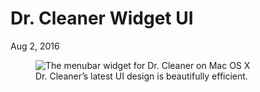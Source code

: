 # Dr. Cleaner Widget UI

<p class="datestamp">Aug 2, 2016</p>

<figure class="standalone centered">
	<img src="/posts/img/drcleaner-menubar-ui--high.jpg" alt="The menubar widget for Dr. Cleaner on Mac OS X">
	<figcaption>Dr. Cleaner’s latest UI design is beautifully efficient.</figcaption>
</figure>
